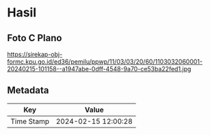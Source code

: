 # Hasil

## Foto C Plano

https://sirekap-obj-formc.kpu.go.id/ed36/pemilu/ppwp/11/03/03/20/60/1103032060001-20240215-101158--a1947abe-0dff-4548-9a70-ce53ba22fed1.jpg


## Metadata

| Key        | Value               |
| ---------- | ------------------- |
| Time Stamp | 2024-02-15 12:00:28 |



